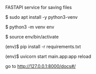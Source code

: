 FASTAPI service for saving files 

$ sudo apt install -y python3-venv

$ python3 -m venv env

$ source env/bin/activate

(env)$ pip install -r requirements.txt

(env)$ uvicorn start main.app:app reload

go to http://127.0.0.1:8000/docs#/